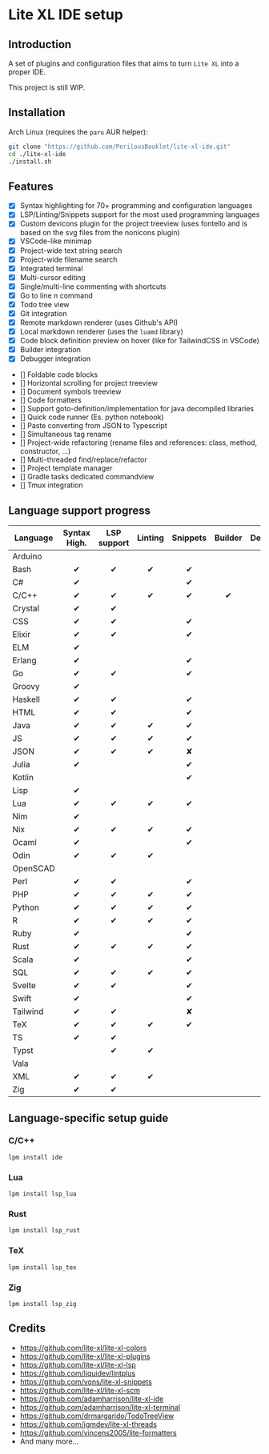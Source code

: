 # Lite XL IDE setup

## Introduction

A set of plugins and configuration files that aims to turn `Lite XL` into a proper IDE.

This project is still WIP.

## Installation

Arch Linux (requires the `paru` AUR helper):
```sh
git clone "https://github.com/PerilousBooklet/lite-xl-ide.git"
cd ./lite-xl-ide
./install.sh
```

## Features

- [x] Syntax highlighting for 70+ programming and configuration languages
- [x] LSP/Linting/Snippets support for the most used programming languages
- [x] Custom devicons plugin for the project treeview (uses fontello and is based on the svg files from the nonicons plugin)
- [x] VSCode-like minimap
- [x] Project-wide text string search
- [x] Project-wide filename search
- [x] Integrated terminal
- [x] Multi-cursor editing
- [x] Single/multi-line commenting with shortcuts
- [x] Go to line n command
- [x] Todo tree view
- [x] Git integration
- [x] Remote markdown renderer (uses Github's API)
- [x] Local markdown renderer (uses the `luamd` library) <!-- TODO: add support for tables and todo-check boxes -->
- [x] Code block definition preview on hover (like for TailwindCSS in VSCode)
- [x] Builder integration
- [x] Debugger integration
- [] Foldable code blocks
- [] Horizontal scrolling for project treeview
- [] Document symbols treeview
- [] Code formatters
- [] Support goto-definition/implementation for java decompiled libraries
- [] Quick code runner (Es. python notebook) <!-- WIP -->
- [] Paste converting from JSON to Typescript <!-- TODO: maybe a fork of `exec`? -->
- [] Simultaneous tag rename <!-- WIP: tex works, html and xml are missing -->
- [] Project-wide refactoring (rename files and references: class, method, constructor, ...)
- [] Multi-threaded find/replace/refactor
- [] Project template manager
- [] Gradle tasks dedicated commandview
- [] Tmux integration

## Language support progress

| Language         | Syntax High. | LSP support | Linting | Snippets | Builder | Debugger| LSP Bundle |
|------------------|:--------------:|:-------------:|:---------:|:----------:|:-----------:|:---------:|:---------:|
| Arduino |  |  |  |  |  |  |  |
| Bash |<span>&#10004;</span>|<span>&#10004;</span>|<span>&#10004;</span>|<span>&#10004;</span>|  |  |  |
| C# |<span>&#10004;</span>|  |  |<span>&#10004;</span>|  |  |  |
| C/C++ |<span>&#10004;</span>|<span>&#10004;</span>|<span>&#10004;</span>|<span>&#10004;</span>|<span>&#10004;</span>|<span>&#10004;</span>|<span>&#10004;</span>|
| Crystal |<span>&#10004;</span>|<span>&#10004;</span>|  |  |  |  |  |
| CSS |<span>&#10004;</span>|<span>&#10004;</span>|  |<span>&#10004;</span>|  |  |  |
| Elixir |<span>&#10004;</span>|<span>&#10004;</span>|  |<span>&#10004;</span>|  |  |  |
| ELM |<span>&#10004;</span>|  |  |  |  |  |  |
| Erlang |<span>&#10004;</span>|  |  |<span>&#10004;</span>|  |  |  |
| Go |<span>&#10004;</span>|<span>&#10004;</span>|  |<span>&#10004;</span>|  |  |  |
| Groovy |<span>&#10004;</span>|  |  |  |  |  |  |
| Haskell |<span>&#10004;</span>|<span>&#10004;</span>|  |<span>&#10004;</span>|  |  |  |
| HTML |<span>&#10004;</span>|<span>&#10004;</span>|  |<span>&#10004;</span>|  |  |  |
| Java |<span>&#10004;</span>|<span>&#10004;</span>|<span>&#10004;</span>|<span>&#10004;</span>|  |  |  |
| JS |<span>&#10004;</span>|<span>&#10004;</span>|<span>&#10004;</span>|<span>&#10004;</span>|  |  |  |
| JSON |<span>&#10004;</span>|<span>&#10004;</span>|<span>&#10004;</span>|<span>&#10008;</span>|  |  |  |
| Julia |<span>&#10004;</span>|  |  |<span>&#10004;</span>|  |  |  |
| Kotlin |  |  |  |<span>&#10004;</span>|  |  |  |
| Lisp |<span>&#10004;</span>|  |  |  |  |  |  |
| Lua |<span>&#10004;</span>|<span>&#10004;</span>|<span>&#10004;</span>|<span>&#10004;</span>|  |  |  |<span>&#10004;</span>|
| Nim |<span>&#10004;</span>|  |  |  |  |  |  |
| Nix |<span>&#10004;</span>|<span>&#10004;</span>|<span>&#10004;</span>|<span>&#10004;</span>|  |  |  |
| Ocaml |<span>&#10004;</span>|  |  |<span>&#10004;</span>|  |  |  |
| Odin |<span>&#10004;</span>|<span>&#10004;</span>|<span>&#10004;</span>|  |  |  |  |
| OpenSCAD |  |  |  |  |  |  |  |
| Perl |<span>&#10004;</span>|<span>&#10004;</span>|  |<span>&#10004;</span>|  |  |  |
| PHP |<span>&#10004;</span>|<span>&#10004;</span>|<span>&#10004;</span>|<span>&#10004;</span>|  |  |  |
| Python |<span>&#10004;</span>|<span>&#10004;</span>|<span>&#10004;</span>|<span>&#10004;</span>|  |  |  |
| R |<span>&#10004;</span>|<span>&#10004;</span>|<span>&#10004;</span>|<span>&#10004;</span>|  |  |  |
| Ruby |<span>&#10004;</span>|  |  |<span>&#10004;</span>|  |  |  |
| Rust |<span>&#10004;</span>|<span>&#10004;</span>|<span>&#10004;</span>|<span>&#10004;</span>|  |  |<span>&#10004;</span>|
| Scala |<span>&#10004;</span>|  |  |<span>&#10004;</span>|  |  |  |
| SQL |<span>&#10004;</span>|<span>&#10004;</span>|<span>&#10004;</span>|<span>&#10004;</span>|  |  |  |
| Svelte |<span>&#10004;</span>|<span>&#10004;</span>|  |<span>&#10004;</span>|  |  |  |
| Swift |<span>&#10004;</span>|  |  |<span>&#10004;</span>|  |  |  |
| Tailwind |<span>&#10004;</span>|<span>&#10004;</span>|  | <span>&#10008;</span> |  |  |  |
| TeX |<span>&#10004;</span>|<span>&#10004;</span>|<span>&#10004;</span>|<span>&#10004;</span>|  |  |<span>&#10004;</span>|
| TS |<span>&#10004;</span>|<span>&#10004;</span>|  |  |  |  |  |
| Typst |  |<span>&#10004;</span>|<span>&#10004;</span>|  |  |  |  |
| Vala |  |  |  |  |  |  |  |
| XML |<span>&#10004;</span>|<span>&#10004;</span>|<span>&#10004;</span>|  |  |  |  |
| Zig | <span>&#10004;</span> | <span>&#10004;</span> |  |  |  |  | <span>&#10004;</span> |

## Language-specific setup guide

### C/C++

`lpm install ide`

### Lua

`lpm install lsp_lua`

### Rust

`lpm install lsp_rust`

### TeX

`lpm install lsp_tex`

### Zig

`lpm install lsp_zig`

## Credits

- https://github.com/lite-xl/lite-xl-colors
- https://github.com/lite-xl/lite-xl-plugins
- https://github.com/lite-xl/lite-xl-lsp
- https://github.com/liquidev/lintplus
- https://github.com/vqns/lite-xl-snippets
- https://github.com/lite-xl/lite-xl-scm
- https://github.com/adamharrison/lite-xl-ide
- https://github.com/adamharrison/lite-xl-terminal
- https://github.com/drmargarido/TodoTreeView
- https://github.com/jgmdev/lite-xl-threads
- https://github.com/vincens2005/lite-formatters
- And many more...

